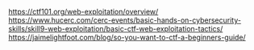 https://ctf101.org/web-exploitation/overview/
https://www.hucerc.com/cerc-events/basic-hands-on-cybersecurity-skills/skill9-web-exploitation/basic-ctf-web-exploitation-tactics/
https://jaimelightfoot.com/blog/so-you-want-to-ctf-a-beginners-guide/
